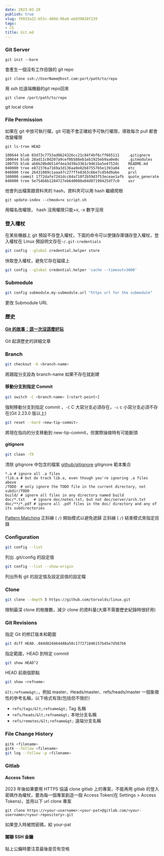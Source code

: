 ```yaml
---
date: 2023-02-20
publish: true
slug: 76933a22-b53c-409d-96a8-ebd39028f239
tags:
- CS
title: Git.md
---
```

### Git Server

```
git init --bare
```

會產生一個沒有工作目錄的 git repo

```
git clone ssh://UserName@host.com:port/path/to/repo
```

用 ssh 拉遠端機器的git repo回來

```
git clone /port/path/to/repo
```

git local clone

### File Permission

如果在 git 中放可執行檔，git 可能不會正確給予可執行權限，導致每次 pull 都會改變權限

```
git ls-tree HEAD
```

```
100644 blob 03d73c7753ad8624326cc21c84f4bf6cff665111    .gitignore
100644 blob 28ad11c0d207a9cef0b588eb1eb1925eb9aa0e0c    .gitmodules
100755 blob ab6b28bd6514f4ea3d39a3361c9461ba5e4752dc    README.md
040000 tree e872376a7169a3d136aa9e82b8755765e1393a04    etc
040000 tree 26431089c1aaa47c277ffe8363c66e7cd54d9abe    prvl
160000 commit 1772dafe7241dcc84a710f2b59d3f53eceae1afb  quote_generate
040000 tree 5e754b8b1284727eb640080a04d07199425df7c0    usr
```

他會列出檔案跟資料夾的 hash，資料夾可以用 hash 繼續爬樹

```
git update-index --chmod=+x script.sh
```

用檔名改權限， hash 沒用權限只能+x, -x 數字沒用

### 登入權杖

在某些機器上 git 預設不存登入權杖，下面的命令可以使儲存庫儲存登入權杖，登入權杖在 Linux 預設明文存在`~/.git-credentials`

```bash
git config --global credential.helper store
```

快取登入權杖，避免它存在磁碟上

```bash
git config --global credential.helper 'cache --timeout=3600'
```

### Submodule

```bash
git config submodule.my-submodule.url "https url for the submodule"
```

更改 Submodule URL

### 歷史

#### [Git 的故事：這一次沒這麼好玩](https://blog.brachiosoft.com/posts/git/)

Git 起源歷史的詳細文章

### Branch

```bash
git checkout -b <branch-name>
```

將跟蹤分支設為 branch-name 如果不存在就創建

#### 移動分支到指定 Commit

```bash
git switch -C <branch-name> [<start-point>]
```

強制移動分支到指定 commit ，`-C` C 大寫分支必須存在，`-c` c 小寫分支必須不存在(Git 2.23.0 版以上)

```bash
git reset --hard <new-tip-commit>
```

將現在指向的分支移動到 new-tip-commit，但實際操做時有可能斷頭

#### gitignore

```sh
git clean -fX
```

清除 gitignore 中包含的檔案
[github/gitignore](https://github.com/github/gitignore) gitignore 範本集合

```
*.a # ignore all .a files
!lib.a # but do track lib.a, even though you're ignoring .a files above
/TODO  # only ignore the TODO file in the current directory, not subdir/TODO
build/ # ignore all files in any directory named build
doc/*.txt    # ignore doc/notes.txt, but not doc/server/arch.txt
doc/**/*.pdf # ignore all .pdf files in the doc/ directory and any of its subdirectories
```

[Pattern Matching](https://www.gnu.org/software/bash/manual/html_node/Pattern-Matching.html)
正斜線 ( `/`) 開始模式以避免遞歸
正斜線 ( `/`) 結束模式來指定目錄

### Configuration

```sh
git config --list
```

列出 .git/config 的設定值

```sh
git config --list --show-origin
```

列出所有 git 的設定值及設定該值的設定檔

### Clone

```sh
git clone --depth 5 https://github.com/torvalds/linux.git
```

限制最深 clone 的樹層數，減少 clone 的資料量(大庫不需要歷史紀錄時很好用)

### Git Revisions

指定 Git 的修訂版本和範圍

```sh
git diff HEAD..84dd02d464488a58c177271846157b45e7d587b6 
```

指定範圍，HEAD 到特定 commit

```sh
git show HEAD^2
```

HEAD 前兩個節點

```sh
git show <refname>
```

`&lt;refname&gt;`，例如 master、Heads/master、refs/heads/master
一個象徵性的參考名稱，以下格式有效(包括但不限於)

- `refs/tags/&lt;refname&gt;` Tag 名稱
- `refs/heads/&lt;refname&gt;` 本地分支名稱
- `refs/remotes/&lt;refname&gt;`  遠端分支名稱

### File Change History

```sh
gitk <filename>
gitk --follow <filename>
git log --follow -p <filename>
```

### Gitlab

#### Access Token

2023 年後如果要用 HTTPS  協議 clone gitlab 上的專案，不能再用 gitlab 的登入密碼作為權杖，要為每一個專案創造一個 Access Token(在 Settings > Access Tokens)，並用以下 url clone 專案

```
git clone https://<your-username>:<your-pat>@gitlab.com/<your-username>/<your-repository>.git
```

如果登入時被問密碼，給 your-pat

#### 關聯 SSH 金鑰

貼上公鑰時要注意最後是否有空格
